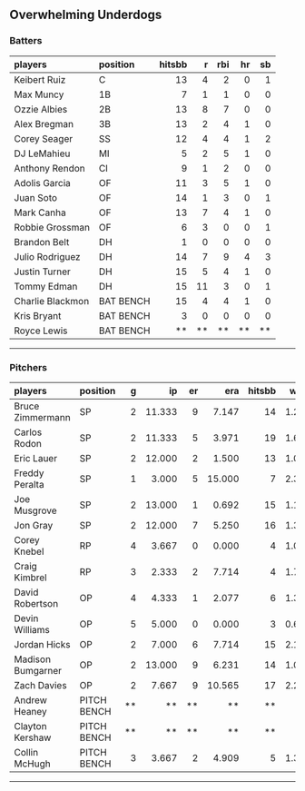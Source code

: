 ## Overwhelming Underdogs

### Batters

 
|players          |position  | hitsbb|  r| rbi| hr| sb| 
|:----------------|:---------|------:|--:|---:|--:|--:| 
|Keibert Ruiz     |C         |     13|  4|   2|  0|  1| 
|Max Muncy        |1B        |      7|  1|   1|  0|  0| 
|Ozzie Albies     |2B        |     13|  8|   7|  0|  0| 
|Alex Bregman     |3B        |     13|  2|   4|  1|  0| 
|Corey Seager     |SS        |     12|  4|   4|  1|  2| 
|DJ LeMahieu      |MI        |      5|  2|   5|  1|  0| 
|Anthony Rendon   |CI        |      9|  1|   2|  0|  0| 
|Adolis Garcia    |OF        |     11|  3|   5|  1|  0| 
|Juan Soto        |OF        |     14|  1|   3|  0|  1| 
|Mark Canha       |OF        |     13|  7|   4|  1|  0| 
|Robbie Grossman  |OF        |      6|  3|   0|  0|  1| 
|Brandon Belt     |DH        |      1|  0|   0|  0|  0| 
|Julio Rodriguez  |DH        |     14|  7|   9|  4|  3| 
|Justin Turner    |DH        |     15|  5|   4|  1|  0| 
|Tommy Edman      |DH        |     15| 11|   3|  0|  1| 
|Charlie Blackmon |BAT BENCH |     15|  4|   4|  1|  0| 
|Kris Bryant      |BAT BENCH |      3|  0|   0|  0|  0| 
|Royce Lewis      |BAT BENCH |     **| **|  **| **| **| 

* * *

### Pitchers

 
|players           |position    |  g|     ip| er|    era| hitsbb|  whip| so|  w| sv| 
|:-----------------|:-----------|--:|------:|--:|------:|------:|-----:|--:|--:|--:| 
|Bruce Zimmermann  |SP          |  2| 11.333|  9|  7.147|     14| 1.235|  7|  0|  0| 
|Carlos Rodon      |SP          |  2| 11.333|  5|  3.971|     19| 1.676|  8|  0|  0| 
|Eric Lauer        |SP          |  2| 12.000|  2|  1.500|     13| 1.083|  6|  2|  0| 
|Freddy Peralta    |SP          |  1|  3.000|  5| 15.000|      7| 2.333|  2|  0|  0| 
|Joe Musgrove      |SP          |  2| 13.000|  1|  0.692|     15| 1.154| 11|  1|  0| 
|Jon Gray          |SP          |  2| 12.000|  7|  5.250|     16| 1.333|  9|  0|  0| 
|Corey Knebel      |RP          |  4|  3.667|  0|  0.000|      4| 1.091|  3|  1|  1| 
|Craig Kimbrel     |RP          |  3|  2.333|  2|  7.714|      4| 1.714|  3|  0|  2| 
|David Robertson   |OP          |  4|  4.333|  1|  2.077|      6| 1.385|  5|  0|  1| 
|Devin Williams    |OP          |  5|  5.000|  0|  0.000|      3| 0.600|  9|  0|  2| 
|Jordan Hicks      |OP          |  2|  7.000|  6|  7.714|     15| 2.143|  8|  0|  0| 
|Madison Bumgarner |OP          |  2| 13.000|  9|  6.231|     14| 1.077| 10|  0|  0| 
|Zach Davies       |OP          |  2|  7.667|  9| 10.565|     17| 2.217|  4|  0|  0| 
|Andrew Heaney     |PITCH BENCH | **|     **| **|     **|     **|    **| **| **| **| 
|Clayton Kershaw   |PITCH BENCH | **|     **| **|     **|     **|    **| **| **| **| 
|Collin McHugh     |PITCH BENCH |  3|  3.667|  2|  4.909|      5| 1.364|  0|  0|  0| 


* * *


